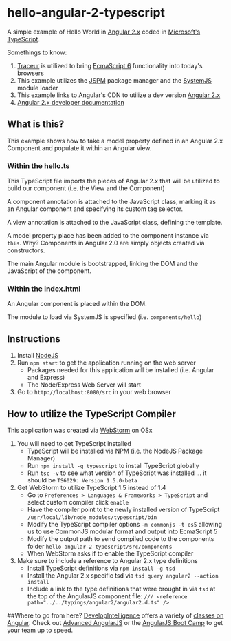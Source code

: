 # hello-angular-2-typescript
A simple example of Hello World in [Angular 2.x](https://angular.io/) coded in [Microsoft's TypeScript](http://www.typescriptlang.org/).

Somethings to know:

1. [Traceur](https://github.com/google/traceur-compiler) is utilized to bring [EcmaScript 6](http://wiki.ecmascript.org/doku.php?id=harmony:specification_drafts) functionality into today's browsers
2. This example utilizes the [JSPM](http://jspm.io/) package manager and the [SystemJS](https://github.com/systemjs/systemjs) module loader
3. This example links to Angular's CDN to utilize a dev version [Angular 2.x](https://code.angularjs.org/2.0.0-alpha.25/angular2.dev.js)
4. [Angular 2.x developer documentation](https://angular.io/)

## What is this?
This example shows how to take a model property defined in an Angular 2.x Component and populate it within an Angular view.

### Within the hello.ts
This TypeScript file imports the pieces of Angular 2.x that will be utilized to build our component (i.e. the View and the Component)

A component annotation is attached to the JavaScript class, marking it as an Angular component and specifying its custom tag selector.

A view annotation is attached to the JavaScript class, defining the template.

A model property place has been added to the component instance via `this`. Why? Components in Angular 2.0 are simply objects created via constructors.

The main Angular module is bootstrapped, linking the DOM and the JavaScript of the component.

### Within the index.html
An Angular component is placed within the DOM.

The module to load via SystemJS is specified (i.e. `components/hello`)


## Instructions 
1. Install [NodeJS](https://nodejs.org/) 
2. Run `npm start` to get the application running on the web server
    * Packages needed for this application will be installed (i.e. Angular and Express)
    * The Node/Express Web Server will start
3. Go to `http://localhost:8080/src` in your web browser

## How to utilize the TypeScript Compiler
This application was created via [WebStorm](https://www.jetbrains.com/webstorm/) on OSx

1. You will need to get TypeScript installed
    * TypeScript will be installed via NPM (i.e. the NodeJS Package Manager)
    * Run `npm install -g typescript` to install TypeScript globally
    * Run `tsc -v` to see what version of TypeScript was installed ... it should be `TS6029: Version 1.5.0-beta`
2. Get WebStorm to utilize TypeScript 1.5 instead of 1.4
    * Go to `Preferences > Languages & Frameworks > TypeScript` and select custom compiler click `enable`
    * Have the compiler point to the newly installed version of TypeScript `/usr/local/lib/node_modules/typescript/bin`
    * Modify the TypeScript compiler options `-m commonjs -t es5` allowing us to use CommonJS modular format and output into EcmaScript 5
    * Modify the output path to send compiled code to the components folder `hello-angular-2-typescript/src/components`
    * When WebStorm asks if to enable the TypeScript compiler
3. Make sure to include a reference to Angular 2.x type definitions
    * Install TypeScript definitions via `npm install -g tsd`
    * Install the Angular 2.x specific tsd via `tsd query angular2 --action install`
    * Include a link to the type definitions that were brought in via `tsd` at the top of the AngularJS component file: `/// <reference path="../../typings/angular2/angular2.d.ts" />`
    
##Where to go from here?
[DevelopIntelligence](http://www.developintelligence.com/) offers a variety of [classes on Angular](http://www.developintelligence.com/catalog/web-development-training/angularjs). Check out [Advanced AngularJS](http://www.developintelligence.com/catalog/web-development-training/angularjs/advanced-angularjs-development) or the [AngularJS Boot Camp](http://www.developintelligence.com/catalog/web-development-training/angularjs/angularjs-boot-camp) to get your team up to speed.

